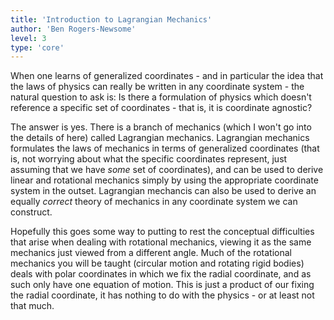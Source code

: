 ```yaml
---
title: 'Introduction to Lagrangian Mechanics'
author: 'Ben Rogers-Newsome'
level: 3
type: 'core'
---
```


When one learns of generalized coordinates - and in particular the idea that the laws of physics can really be written in any coordinate system - the natural question to ask is: Is there a formulation of physics which doesn't reference a specific set of coordinates - that is, it is coordinate agnostic?

The answer is yes. There is a branch of mechanics (which I won't go into the details of here) called Lagrangian mechanics. Lagrangian mechanics formulates the laws of mechanics in terms of generalized coordinates (that is, not worrying about what the specific coordinates represent, just assuming that we have *some* set of coordinates), and can be used to derive linear and rotational mechanics simply by using the appropriate coordinate system in the outset. Lagrangian mechancis can also be used to derive an equally *correct* theory of mechanics in any coordinate system we can construct.

Hopefully this goes some way to putting to rest the conceptual difficulties that arise when dealing with rotational mechanics, viewing it as the same mechanics just viewed from a different angle. Much of the rotational mechanics you will be taught (circular motion and rotating rigid bodies) deals with polar coordinates in which we fix the radial coordinate, and as such only have one equation of motion. This is just a product of our fixing the radial coordinate, it has nothing to do with the physics - or at least not that much.

